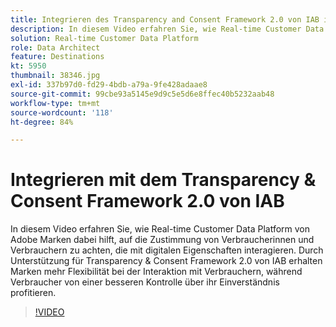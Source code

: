 ```yaml
---
title: Integrieren des Transparency and Consent Framework 2.0 von IAB in Adobe Real-time Customer Data Platform
description: In diesem Video erfahren Sie, wie Real-time Customer Data Platform von Adobe Marken dabei hilft, auf die Zustimmung von Verbraucherinnen und Verbrauchern zu achten, die mit digitalen Eigenschaften interagieren. Durch Unterstützung für Transparency & Consent Framework 2.0 von IAB erhalten Marken mehr Flexibilität bei der Interaktion mit Verbrauchern, während Verbraucher von einer besseren Kontrolle über ihr Einverständnis profitieren.
solution: Real-time Customer Data Platform
role: Data Architect
feature: Destinations
kt: 5950
thumbnail: 38346.jpg
exl-id: 337b97d0-fd29-4bdb-a79a-9fe428adaae8
source-git-commit: 99cbe93a5145e9d9c5e5d6e8ffec40b5232aab48
workflow-type: tm+mt
source-wordcount: '118'
ht-degree: 84%

---
```


# Integrieren mit dem Transparency &amp; Consent Framework 2.0 von IAB

In diesem Video erfahren Sie, wie Real-time Customer Data Platform von Adobe Marken dabei hilft, auf die Zustimmung von Verbraucherinnen und Verbrauchern zu achten, die mit digitalen Eigenschaften interagieren. Durch Unterstützung für Transparency &amp; Consent Framework 2.0 von IAB erhalten Marken mehr Flexibilität bei der Interaktion mit Verbrauchern, während Verbraucher von einer besseren Kontrolle über ihr Einverständnis profitieren.

>[!VIDEO](https://video.tv.adobe.com/v/38346?quality=12&learn=on)
